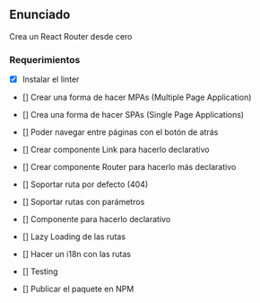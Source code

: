 ## Enunciado

Crea un React Router desde cero

### Requerimientos

- [x] Instalar el linter

- [] Crear una forma de hacer MPAs (Multiple Page Application)

- [] Crea una forma de hacer SPAs (Single Page Applications)

- [] Poder navegar entre páginas con el botón de atrás

- [] Crear componente Link para hacerlo declarativo

- [] Crear componente Router para hacerlo más declarativo

- [] Soportar ruta por defecto (404)

- [] Soportar rutas con parámetros

- [] Componente <Route /> para hacerlo declarativo

- [] Lazy Loading de las rutas

- [] Hacer un i18n con las rutas

- [] Testing

- [] Publicar el paquete en NPM
